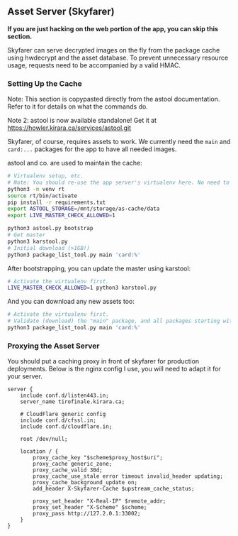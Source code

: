 ## Asset Server (Skyfarer)

**If you are just hacking on the web portion of the app, you can
skip this section.**

Skyfarer can serve decrypted images on the fly from the
package cache using hwdecrypt and the asset database. To prevent unnecessary
resource usage, requests need to be accompanied by a valid HMAC. 

### Setting Up the Cache

Note: This section is copypasted directly from the astool documentation. Refer to it
for details on what the commands do. 

Note 2: astool is now available standalone! Get it at
https://howler.kirara.ca/services/astool.git

Skyfarer, of course, requires assets to work. We currently need the
`main` and `card:...` packages for the app to have all needed images. 

astool and co. are used to maintain the cache:

```bash
# Virtualenv setup, etc.
# Note: You should re-use the app server's virtualenv here. No need to create another.
python3 -m venv rt
source rt/bin/activate
pip install -r requirements.txt
export ASTOOL_STORAGE=/mnt/storage/as-cache/data
export LIVE_MASTER_CHECK_ALLOWED=1

python3 astool.py bootstrap
# Get master
python3 karstool.py
# Initial download (>1GB!)
python3 package_list_tool.py main 'card:%'
```

After bootstrapping, you can update the master using karstool:
```bash
# Activate the virtualenv first.
LIVE_MASTER_CHECK_ALLOWED=1 python3 karstool.py
```

And you can download any new assets too:
```bash
# Activate the virtualenv first.
# Validate (download) the "main" package, and all packages starting with card:.
python3 package_list_tool.py main 'card:%'
```

### Proxying the Asset Server

You should put a caching proxy in front of skyfarer for production deployments.
Below is the nginx config I use, you will need to adapt it for your server.

```
server {
    include conf.d/listen443.in;
    server_name tirofinale.kirara.ca;

    # CloudFlare generic config
    include conf.d/cfssl.in;
    include conf.d/cloudflare.in;

    root /dev/null;

    location / {
        proxy_cache_key "$scheme$proxy_host$uri";
        proxy_cache generic_zone;
        proxy_cache_valid 30d;
        proxy_cache_use_stale error timeout invalid_header updating;
        proxy_cache_background_update on;
        add_header X-Skyfarer-Cache $upstream_cache_status;

        proxy_set_header "X-Real-IP" $remote_addr;
        proxy_set_header "X-Scheme" $scheme;
        proxy_pass http://127.2.0.1:33002;
    }
}
```